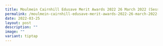 ```yaml
---
title: Moulmein Cairnhill Edusave Merit Awards 2022 26 March 2022 (Session 2)
permalink: /moulmein-cairnhill-edusave-merit-awards-2022-26-march-2022-session-2/
date: 2022-03-25
layout: post
description: ""
image: ""
variant: tiptap
---
```


